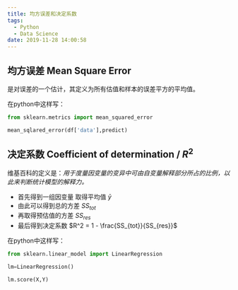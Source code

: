 ```yaml
---
title: 均方误差和决定系数
tags:
  - Python
  - Data Science
date: 2019-11-28 14:00:58
---
```


## 均方误差 Mean Square Error
是对误差的一个估计，其定义为所有估值和样本的误差平方的平均值。  

在python中这样写：
```Python
from sklearn.metrics import mean_squared_error

mean_sqlared_error(df['data'],predict)

```



## 决定系数 Coefficient of determination / $R^2$
维基百科的定义是：_用于度量因变量的变异中可由自变量解释部分所占的比例，以此来判断统计模型的解释力。_  

* 首先得到一组因变量 取得平均值 $\bar{y}$
* 由此可以得到总的方差 $SS_{tot}$
* 再取得预估值的方差 $SS_{res}$
* 最后得到决定系数 $R^2 = 1 - \frac{SS_{tot}}{SS_{res}}$

在python中这样写：
```Python
from sklearn.linear_model import LinearRegression

lm=LinearRegression()

lm.score(X,Y)

```